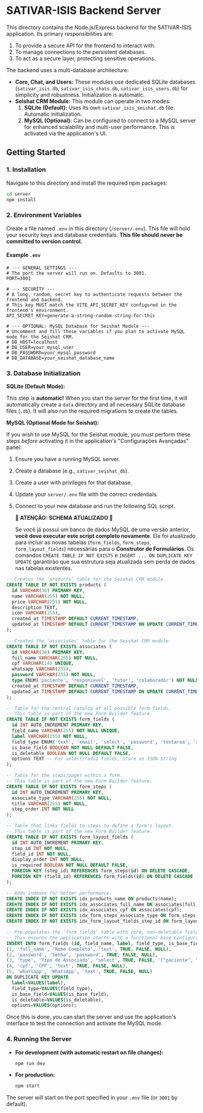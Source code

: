 # SATIVAR-ISIS Backend Server

This directory contains the Node.js/Express backend for the SATIVAR-ISIS application. Its primary responsibilities are:

1.  To provide a secure API for the frontend to interact with.
2.  To manage connections to the persistent databases.
3.  To act as a secure layer, protecting sensitive operations.

The backend uses a multi-database architecture:
- **Core, Chat, and Users:** These modules use dedicated SQLite databases (`sativar_isis.db`, `sativar_isis_chats.db`, `sativar_isis_users.db`) for simplicity and robustness. Initialization is automatic.
- **Seishat CRM Module:** This module can operate in two modes:
    1.  **SQLite (Default):** Uses its own `sativar_isis_seishat.db` file. Automatic initialization.
    2.  **MySQL (Optional):** Can be configured to connect to a MySQL server for enhanced scalability and multi-user performance. This is activated via the application's UI.

## Getting Started

### 1. Installation

Navigate to this directory and install the required npm packages:

```bash
cd server
npm install
```

### 2. Environment Variables

Create a file named `.env` in this directory (`/server/.env`). This file will hold your security keys and database credentials. **This file should never be committed to version control.**

#### Example `.env`

```env
# --- GENERAL SETTINGS ---
# The port the server will run on. Defaults to 3001.
PORT=3001

# --- SECURITY ---
# A long, random, secret key to authenticate requests between the frontend and backend.
# This key MUST match the VITE_API_SECRET_KEY configured in the frontend's environment.
API_SECRET_KEY=generate-a-strong-random-string-for-this

# --- OPTIONAL: MySQL Database for Seishat Module ---
# Uncomment and fill these variables if you plan to activate MySQL mode for the Seishat CRM.
# DB_HOST=localhost
# DB_USER=your_mysql_user
# DB_PASSWORD=your_mysql_password
# DB_DATABASE=your_seishat_database_name
```

### 3. Database Initialization

**SQLite (Default Mode):**

This step is **automatic!** When you start the server for the first time, it will automatically create a `data` directory and all necessary SQLite database files (`.db`). It will also run the required migrations to create the tables.

**MySQL (Optional Mode for Seishat):**

If you wish to use MySQL for the Seishat module, you must perform these steps *before* activating it in the application's "Configurações Avançadas" panel:

1.  Ensure you have a running MySQL server.
2.  Create a database (e.g., `sativar_seishat_db`).
3.  Create a user with privileges for that database.
4.  Update your `server/.env` file with the correct credentials.
5.  Connect to your new database and run the following SQL script.

    **🚨 ATENÇÃO: SCHEMA ATUALIZADO 🚨**

    Se você já possui um banco de dados MySQL de uma versão anterior, **você deve executar este script completo novamente**. Ele foi atualizado para incluir as novas tabelas (`form_fields`, `form_steps`, `form_layout_fields`) necessárias para o **Construtor de Formulários**. Os comandos `CREATE TABLE IF NOT EXISTS` e `INSERT ... ON DUPLICATE KEY UPDATE` garantirão que sua estrutura seja atualizada sem perda de dados nas tabelas existentes.

```sql
-- Creates the 'products' table for the Seishat CRM module.
CREATE TABLE IF NOT EXISTS products (
  id VARCHAR(36) PRIMARY KEY,
  name VARCHAR(255) NOT NULL,
  price VARCHAR(255) NOT NULL,
  description TEXT,
  icon VARCHAR(255),
  created_at TIMESTAMP DEFAULT CURRENT_TIMESTAMP,
  updated_at TIMESTAMP DEFAULT CURRENT_TIMESTAMP ON UPDATE CURRENT_TIMESTAMP
);

-- Creates the 'associates' table for the Seishat CRM module.
CREATE TABLE IF NOT EXISTS associates (
  id VARCHAR(36) PRIMARY KEY,
  full_name VARCHAR(255) NOT NULL,
  cpf VARCHAR(14) UNIQUE,
  whatsapp VARCHAR(255),
  password VARCHAR(255) NOT NULL,
  type ENUM('paciente', 'responsavel', 'tutor', 'colaborador') NOT NULL,
  created_at TIMESTAMP DEFAULT CURRENT_TIMESTAMP,
  updated_at TIMESTAMP DEFAULT CURRENT_TIMESTAMP ON UPDATE CURRENT_TIMESTAMP
);

-- Table for the central catalog of all possible form fields.
-- This table is part of the new Form Builder feature.
CREATE TABLE IF NOT EXISTS form_fields (
  id INT AUTO_INCREMENT PRIMARY KEY,
  field_name VARCHAR(255) NOT NULL UNIQUE,
  label VARCHAR(255) NOT NULL,
  field_type ENUM('text', 'email', 'select', 'password', 'textarea', 'checkbox', 'radio', 'separator') NOT NULL,
  is_base_field BOOLEAN NOT NULL DEFAULT FALSE,
  is_deletable BOOLEAN NOT NULL DEFAULT FALSE,
  options TEXT -- For select/radio fields, store as JSON string
);

-- Table for the steps/pages within a form.
-- This table is part of the new Form Builder feature.
CREATE TABLE IF NOT EXISTS form_steps (
  id INT AUTO_INCREMENT PRIMARY KEY,
  associate_type VARCHAR(255) NOT NULL,
  title VARCHAR(255) NOT NULL,
  step_order INT NOT NULL
);

-- Table that links fields to steps to define a form's layout.
-- This table is part of the new Form Builder feature.
CREATE TABLE IF NOT EXISTS form_layout_fields (
  id INT AUTO_INCREMENT PRIMARY KEY,
  step_id INT NOT NULL,
  field_id INT NOT NULL,
  display_order INT NOT NULL,
  is_required BOOLEAN NOT NULL DEFAULT FALSE,
  FOREIGN KEY (step_id) REFERENCES form_steps(id) ON DELETE CASCADE,
  FOREIGN KEY (field_id) REFERENCES form_fields(id) ON DELETE CASCADE
);

-- Adds indexes for better performance.
CREATE INDEX IF NOT EXISTS idx_products_name ON products(name);
CREATE INDEX IF NOT EXISTS idx_associates_full_name ON associates(full_name);
CREATE INDEX IF NOT EXISTS idx_associates_cpf ON associates(cpf);
CREATE INDEX IF NOT EXISTS idx_form_steps_associate_type ON form_steps(associate_type);
CREATE INDEX IF NOT EXISTS idx_form_layout_fields_step_id ON form_layout_fields(step_id);

-- Pre-populates the 'form_fields' table with core, non-deletable fields.
-- This ensures the application starts with a functional base configuration.
INSERT INTO form_fields (id, field_name, label, field_type, is_base_field, is_deletable, options) VALUES
(1, 'full_name', 'Nome Completo', 'text', TRUE, FALSE, NULL),
(2, 'password', 'Senha', 'password', TRUE, FALSE, NULL),
(3, 'type', 'Tipo de Associado', 'select', TRUE, FALSE, '["paciente", "responsavel", "tutor", "colaborador"]'),
(4, 'cpf', 'CPF', 'text', TRUE, FALSE, NULL),
(5, 'whatsapp', 'WhatsApp', 'text', TRUE, FALSE, NULL)
ON DUPLICATE KEY UPDATE 
  label=VALUES(label), 
  field_type=VALUES(field_type), 
  is_base_field=VALUES(is_base_field), 
  is_deletable=VALUES(is_deletable), 
  options=VALUES(options);
```

Once this is done, you can start the server and use the application's interface to test the connection and activate the MySQL mode.

### 4. Running the Server

-   **For development (with automatic restart on file changes):**
    ```bash
    npm run dev
    ```

-   **For production:**
    ```bash
    npm start
    ```

The server will start on the port specified in your `.env` file (or `3001` by default).